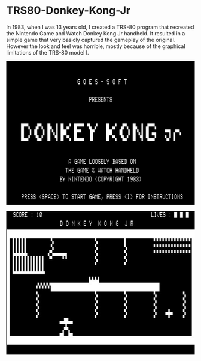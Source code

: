 # TRS80-Donkey-Kong-Jr
In 1983, when I was 13 years old, I created a TRS-80 program that recreated the Nintendo Game and Watch Donkey Kong Jr handheld. It resulted in a simple game that very basicly captured the gameplay of the original. However the look and feel was horrible, mostly because of the graphical limitations of the TRS-80 model I.

![TRS80DKJR Intro Screen](https://github.com/PaulGoes/TRS80-Donkey-Kong-Jr/blob/main/Media/TRS80DKJR-intro-screen.jpg)

![TRS80DKJR Play Screen](https://github.com/PaulGoes/TRS80-Donkey-Kong-Jr/blob/main/Media/TRS80DKJR-play-screen.jpg)
